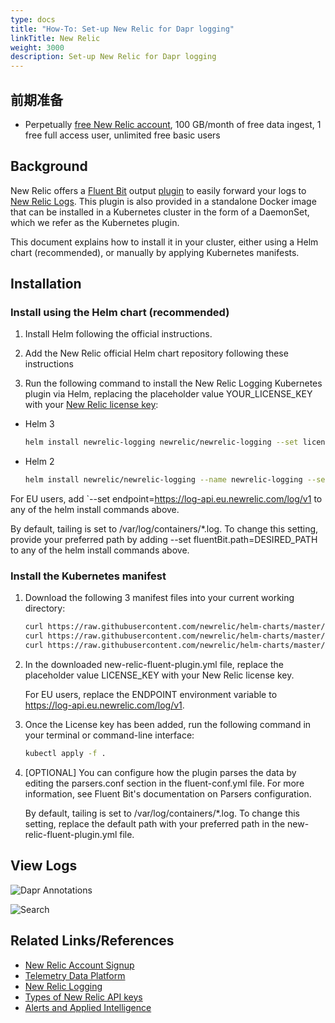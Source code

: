```yaml
---
type: docs
title: "How-To: Set-up New Relic for Dapr logging"
linkTitle: New Relic
weight: 3000
description: Set-up New Relic for Dapr logging
---
```


## 前期准备

- Perpetually [free New Relic account](https://newrelic.com/signup?ref=dapr), 100 GB/month of free data ingest, 1 free full access user, unlimited free basic users

## Background

New Relic offers a [Fluent Bit](https://fluentbit.io/) output [plugin](https://github.com/newrelic/newrelic-fluent-bit-output) to easily forward your logs to [New Relic Logs](https://github.com/newrelic/newrelic-fluent-bit-output). This plugin is also provided in a standalone Docker image that can be installed in a Kubernetes cluster in the form of a DaemonSet, which we refer as the Kubernetes plugin.

This document explains how to install it in your cluster, either using a Helm chart (recommended), or manually by applying Kubernetes manifests.

## Installation

### Install using the Helm chart (recommended)

1. Install Helm following the official instructions.

2. Add the New Relic official Helm chart repository following these instructions

3. Run the following command to install the New Relic Logging Kubernetes plugin via Helm, replacing the placeholder value YOUR_LICENSE_KEY with your [New Relic license key](https://docs.newrelic.com/docs/accounts/accounts-billing/account-setup/new-relic-license-key/):

- Helm 3
  ```bash
  helm install newrelic-logging newrelic/newrelic-logging --set licenseKey=YOUR_LICENSE_KEY
  ```

- Helm 2
  ```bash
  helm install newrelic/newrelic-logging --name newrelic-logging --set licenseKey=YOUR_LICENSE_KEY
  ```

For EU users, add \`--set endpoint=https://log-api.eu.newrelic.com/log/v1 to any of the helm install commands above.

By default, tailing is set to /var/log/containers/\*.log. To change this setting, provide your preferred path by adding --set fluentBit.path=DESIRED_PATH to any of the helm install commands above.

### Install the Kubernetes manifest

1. Download the following 3 manifest files into your current working directory:

   ```bash
   curl https://raw.githubusercontent.com/newrelic/helm-charts/master/charts/newrelic-logging/k8s/fluent-conf.yml > fluent-conf.yml
   curl https://raw.githubusercontent.com/newrelic/helm-charts/master/charts/newrelic-logging/k8s/new-relic-fluent-plugin.yml > new-relic-fluent-plugin.yml
   curl https://raw.githubusercontent.com/newrelic/helm-charts/master/charts/newrelic-logging/k8s/rbac.yml > rbac.yml
   ```

2. In the downloaded new-relic-fluent-plugin.yml file, replace the placeholder value LICENSE_KEY with your New Relic license key.

   For EU users, replace the ENDPOINT environment variable to https://log-api.eu.newrelic.com/log/v1.

3. Once the License key has been added, run the following command in your terminal or command-line interface:
   ```bash
   kubectl apply -f .
   ```

4. [OPTIONAL] You can configure how the plugin parses the data by editing the parsers.conf section in the fluent-conf.yml file. For more information, see Fluent Bit's documentation on Parsers configuration.

   By default, tailing is set to /var/log/containers/\*.log. To change this setting, replace the default path with your preferred path in the new-relic-fluent-plugin.yml file.

## View Logs

![Dapr Annotations](/images/nr-logging-1.png)

![Search](/images/nr-logging-2.png)

## Related Links/References

- [New Relic Account Signup](https://newrelic.com/signup)
- [Telemetry Data Platform](https://newrelic.com/platform/telemetry-data-platform)
- [New Relic Logging](https://github.com/newrelic/helm-charts/tree/master/charts/newrelic-logging)
- [Types of New Relic API keys](https://docs.newrelic.com/docs/apis/intro-apis/new-relic-api-keys/)
- [Alerts and Applied Intelligence](https://docs.newrelic.com/docs/alerts-applied-intelligence/overview/)
